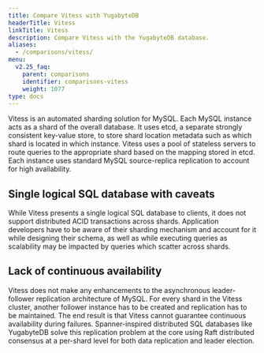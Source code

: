 ```yaml
---
title: Compare Vitess with YugabyteDB
headerTitle: Vitess
linkTitle: Vitess
description: Compare Vitess with the YugabyteDB database.
aliases:
  - /comparisons/vitess/
menu:
  v2.25_faq:
    parent: comparisons
    identifier: comparisons-vitess
    weight: 1077
type: docs
---
```


Vitess is an automated sharding solution for MySQL. Each MySQL instance acts as a shard of the overall database. It uses etcd, a separate strongly consistent key-value store, to store shard location metadata such as which shard is located in which instance. Vitess uses a pool of stateless servers to route queries to the appropriate shard based on the mapping stored in etcd. Each instance uses standard MySQL source-replica replication to account for high availability.

## Single logical SQL database with caveats

While Vitess presents a single logical SQL database to clients, it does not support distributed ACID transactions across shards. Application developers have to be aware of their sharding mechanism and account for it while designing their schema, as well as while executing queries as scalability may be impacted by queries which scatter across shards.

## Lack of continuous availability

Vitess does not make any enhancements to the asynchronous leader-follower replication architecture of MySQL. For every shard in the Vitess cluster, another follower instance has to be created and replication has to be maintained. The end result is that Vitess cannot guarantee continuous availability during failures. Spanner-inspired distributed SQL databases like YugabyteDB solve this replication problem at the core using Raft distributed consensus at a per-shard level for both data replication and leader election.
